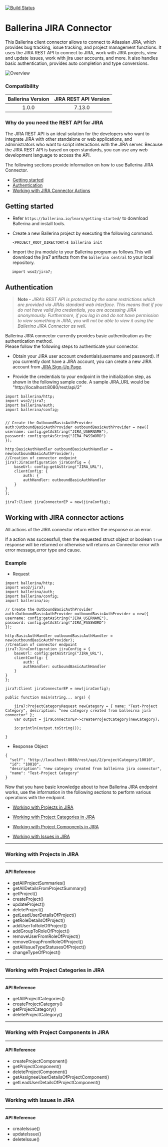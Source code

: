 [![Build Status](https://travis-ci.org/wso2-ballerina/module-jira.svg?branch=master)](https://travis-ci.org/wso2-ballerina/module-jira)

# Ballerina JIRA Connector
This Ballerina client connector allows to connect to Atlassian JIRA, which provides bug tracking, issue tracking, 
and project management functions. It uses the JIRA REST API to connect to JIRA, work with JIRA 
projects, view and update issues, work with jira user accounts, and more. It also handles basic authentication, 
provides auto completion and type conversions.

![Overview](docs/resources/Overview.png)

### Compatibility

| Ballerina Version   | JIRA REST API Version |
|:-------------------:|:---------------------:|
| 1.0.0               | 7.13.0                |


### Why do you need the REST API for JIRA

The JIRA REST API is an ideal solution for the developers who want to integrate JIRA with other standalone or web applications, 
and administrators who want to script interactions with the JIRA server. Because the JIRA REST API is based on open 
standards, you can use any web development language to access the API.


The following sections provide information on how to use Ballerina JIRA Connector.

- [Getting started](#getting-started)
- [Authentication](#authentication)
- [Working with JIRA Connector Actions](#working-with-jira-connector-actions)


## Getting started

- Refer `https://ballerina.io/learn/getting-started/` to download Ballerina and install tools.

- Create a new Ballerina project by executing the following command.
  
  `<PROJECT_ROOT_DIRECTORY>$ ballerina init`
  
- Import the jira module to your Ballerina program as follows.This will download the jira7 artifacts from the 
`ballerina central` to your local repository.

```ballerina
   import wso2/jira7;
```

## Authentication

> **Note -** 
*JIRA’s REST API is protected by the same restrictions which are provided via JIRAs standard web interface.
This means that if you do not have valid jira credentials, you are accessing JIRA anonymously. Furthermore, 
if you log in and do not have permission to view something in JIRA, you will not be able to view it using the 
Ballerina JIRA Connector as well.*

Ballerina JIRA connector currently provides basic authentication as the authentication method.  
Please follow the following steps to authenticate your connector.
     
- Obtain your JIRA user account credentials(username and password).
  If you currently dont have a JIRA account, you can create a new JIRA account from 
  [JIRA Sign-Up Page](https://id.atlassian.com/signup?application=mac&tenant=&continue=https%3A%2F%2Fmy.atlassian.com).

- Provide the credentials to your endpoint in the initialization step, as shown 
in the following sample code. A sample JIRA_URL would be "http://localhost:8080/rest/api/2"

```ballerina
import ballerina/http;
import wso2/jira7;
import ballerina/auth;
import ballerina/config;


// Create the OutboundBasicAuthProvider
auth:OutboundBasicAuthProvider outboundBasicAuthProvider = new({
username: config:getAsString("JIRA_USERNAME"),
password: config:getAsString("JIRA_PASSWORD")
});

http:BasicAuthHandler outboundBasicAuthHandler = new(outboundBasicAuthProvider);
//Creation of connector endpoint
jira7:JiraConfiguration jiraConfig = {
    baseUrl: config:getAsString("JIRA_URL"),
    clientConfig: {
        auth: {
        authHandler: outboundBasicAuthHandler
    }
}
};

jira7:Client jiraConnectorEP = new(jiraConfig);

```

## Working with JIRA connector actions

All actions of the JIRA connector return either the response or an error.

If a action was successfull, then the requested struct object or boolean `true` response will be returned or otherwise 
will returns an Connector error with error message,error type and cause.

### Example
* Request 

```ballerina
import ballerina/http;
import wso2/jira7;
import ballerina/auth;
import ballerina/config;
import ballerina/io;

// Create the OutboundBasicAuthProvider
auth:OutboundBasicAuthProvider outboundBasicAuthProvider = new({
username: config:getAsString("JIRA_USERNAME"),
password: config:getAsString("JIRA_PASSWORD")
});

http:BasicAuthHandler outboundBasicAuthHandler = new(outboundBasicAuthProvider);
//Creation of connector endpoint
jira7:JiraConfiguration jiraConfig = {
    baseUrl: config:getAsString("JIRA_URL"),
    clientConfig: {
        auth: {
        authHandler: outboundBasicAuthHandler
    }
}
};

jira7:Client jiraConnectorEP = new(jiraConfig);

public function main(string... args) {

    jira7:ProjectCategoryRequest newCategory = { name: "Test-Project Category", description: "new category created from balleirna jira connector" };
    var output = jiraConnectorEP->createProjectCategory(newCategory);

    io:println(output.toString());

}
```

* Response Object

```ballerina
{
  "self": "http://localhost:8080/rest/api/2/projectCategory/10010",
  "id": "10010",
  "description": "new category created from balleirna jira connector",
  "name": "Test-Project Category"
}
```

Now that you have basic knowledge about to how Ballerina JIRA endpoint works, 
use the information in the following sections to perform various operations with the endpoint.

- [Working with Projects in JIRA](#working-with-projects-in-jira)

- [Working with Project Categories in JIRA](#working-with-project-categories-in-jira)

- [Working with Project Components in JIRA](#working-with-project-components-in-jira)

- [Working with Issues in JIRA](#working-with-issues-in-jira)


***
### Working with Projects in JIRA
***
#### API Reference
- getAllProjectSummaries()
- getAllDetailsFromProjectSummary()
- getProject()
- createProject()
- updateProject()
- deleteProject()
- getLeadUserDetailsOfProject()
- getRoleDetailsOfProject()
- addUserToRoleOfProject()
- addGroupToRoleOfProject()
- removeUserFromRoleOfProject()
- removeGroupFromRoleOfProject()
- getAllIssueTypeStatusesOfProject()
- changeTypeOfProject()

***
### Working with Project Categories in JIRA
***
#### API Reference
- getAllProjectCategories()
- createProjectCategory()
- getProjectCategory()
- deleteProjectCategory()

***
### Working with Project Components in JIRA
***
#### API Reference
- createProjectComponent()
- getProjectComponent()
- deleteProjectComponent()
- getAssigneeUserDetailsOfProjectComponent()
- getLeadUserDetailsOfProjectComponent()

***
### Working with Issues in JIRA
***
#### API Reference
- createIssue()
- updateIssue()
- deleteIssue()
